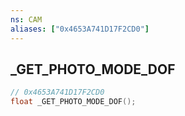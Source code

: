 ```yaml
---
ns: CAM
aliases: ["0x4653A741D17F2CD0"]
---
```

## _GET_PHOTO_MODE_DOF

```c
// 0x4653A741D17F2CD0
float _GET_PHOTO_MODE_DOF();
```

